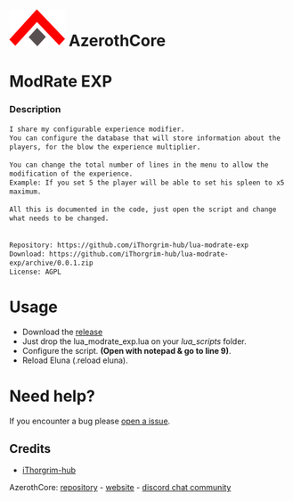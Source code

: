 # ![logo](https://raw.githubusercontent.com/azerothcore/azerothcore.github.io/master/images/logo-github.png) AzerothCore

# ModRate EXP

### Description

	I share my configurable experience modifier.
	You can configure the database that will store information about the players, for the blow the experience multiplier.

	You can change the total number of lines in the menu to allow the modification of the experience.
	Example: If you set 5 the player will be able to set his spleen to x5 maximum.

	All this is documented in the code, just open the script and change what needs to be changed.


    Repository: https://github.com/iThorgrim-hub/lua-modrate-exp
    Download: https://github.com/iThorgrim-hub/lua-modrate-exp/archive/0.0.1.zip
    License: AGPL


# Usage

- Download the [release](https://github.com/iThorgrim-hub/lua-modrate-exp/archive/0.0.1.zip)
- Just drop the lua_modrate_exp.lua on your *lua_scripts* folder.
- Configure the script. **(Open with notepad & go to line 9)**.
- Reload Eluna (.reload eluna).

# Need help?

If you encounter a bug please [open a issue](https://github.com/iThorgrim-hub/lua-modrate-exp/issues/new).
     

## Credits

* [iThorgrim-hub](https://github.com/iThorgrim-hub)

AzerothCore: [repository](https://github.com/azerothcore) - [website](http://azerothcore.org/) - [discord chat community](https://discord.gg/PaqQRkd)
